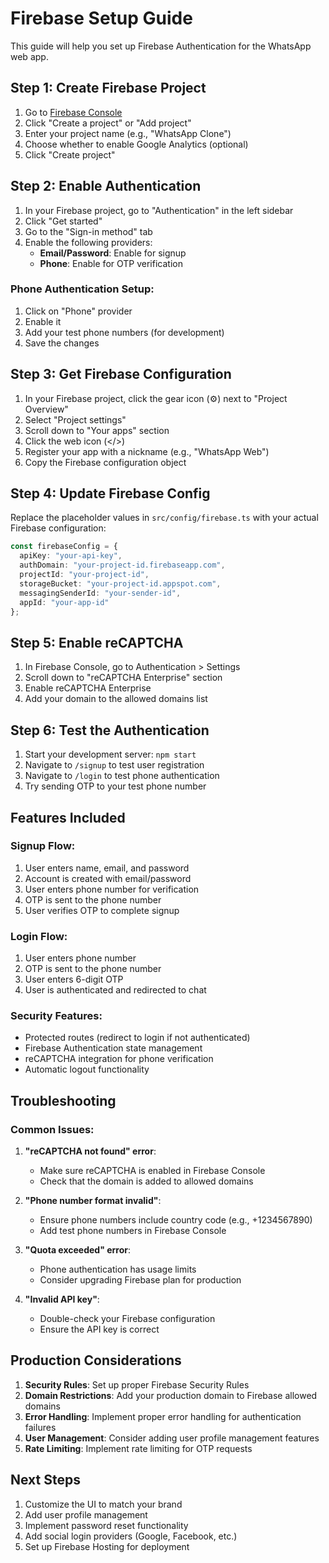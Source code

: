 # Firebase Setup Guide

This guide will help you set up Firebase Authentication for the WhatsApp web app.

## Step 1: Create Firebase Project

1. Go to [Firebase Console](https://console.firebase.google.com/)
2. Click "Create a project" or "Add project"
3. Enter your project name (e.g., "WhatsApp Clone")
4. Choose whether to enable Google Analytics (optional)
5. Click "Create project"

## Step 2: Enable Authentication

1. In your Firebase project, go to "Authentication" in the left sidebar
2. Click "Get started"
3. Go to the "Sign-in method" tab
4. Enable the following providers:
   - **Email/Password**: Enable for signup
   - **Phone**: Enable for OTP verification

### Phone Authentication Setup:
1. Click on "Phone" provider
2. Enable it
3. Add your test phone numbers (for development)
4. Save the changes

## Step 3: Get Firebase Configuration

1. In your Firebase project, click the gear icon (⚙️) next to "Project Overview"
2. Select "Project settings"
3. Scroll down to "Your apps" section
4. Click the web icon (</>)
5. Register your app with a nickname (e.g., "WhatsApp Web")
6. Copy the Firebase configuration object

## Step 4: Update Firebase Config

Replace the placeholder values in `src/config/firebase.ts` with your actual Firebase configuration:

```typescript
const firebaseConfig = {
  apiKey: "your-api-key",
  authDomain: "your-project-id.firebaseapp.com",
  projectId: "your-project-id",
  storageBucket: "your-project-id.appspot.com",
  messagingSenderId: "your-sender-id",
  appId: "your-app-id"
};
```

## Step 5: Enable reCAPTCHA

1. In Firebase Console, go to Authentication > Settings
2. Scroll down to "reCAPTCHA Enterprise" section
3. Enable reCAPTCHA Enterprise
4. Add your domain to the allowed domains list

## Step 6: Test the Authentication

1. Start your development server: `npm start`
2. Navigate to `/signup` to test user registration
3. Navigate to `/login` to test phone authentication
4. Try sending OTP to your test phone number

## Features Included

### Signup Flow:
1. User enters name, email, and password
2. Account is created with email/password
3. User enters phone number for verification
4. OTP is sent to the phone number
5. User verifies OTP to complete signup

### Login Flow:
1. User enters phone number
2. OTP is sent to the phone number
3. User enters 6-digit OTP
4. User is authenticated and redirected to chat

### Security Features:
- Protected routes (redirect to login if not authenticated)
- Firebase Authentication state management
- reCAPTCHA integration for phone verification
- Automatic logout functionality

## Troubleshooting

### Common Issues:

1. **"reCAPTCHA not found" error**:
   - Make sure reCAPTCHA is enabled in Firebase Console
   - Check that the domain is added to allowed domains

2. **"Phone number format invalid"**:
   - Ensure phone numbers include country code (e.g., +1234567890)
   - Add test phone numbers in Firebase Console

3. **"Quota exceeded" error**:
   - Phone authentication has usage limits
   - Consider upgrading Firebase plan for production

4. **"Invalid API key"**:
   - Double-check your Firebase configuration
   - Ensure the API key is correct

## Production Considerations

1. **Security Rules**: Set up proper Firebase Security Rules
2. **Domain Restrictions**: Add your production domain to Firebase allowed domains
3. **Error Handling**: Implement proper error handling for authentication failures
4. **User Management**: Consider adding user profile management features
5. **Rate Limiting**: Implement rate limiting for OTP requests

## Next Steps

1. Customize the UI to match your brand
2. Add user profile management
3. Implement password reset functionality
4. Add social login providers (Google, Facebook, etc.)
5. Set up Firebase Hosting for deployment 